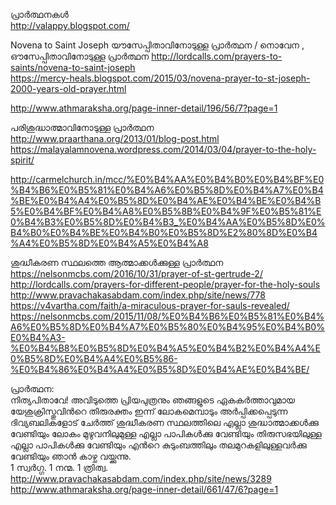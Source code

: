 


പ്രാർത്ഥനകൾ   
http://valappy.blogspot.com/  

Novena to Saint Joseph  യൗസേപ്പിതാവിനോടുള്ള  പ്രാർത്ഥന / നൊവേന , ഔസേപ്പിതാവിനോടുള്ള  പ്രാർത്ഥന
http://lordcalls.com/prayers-to-saints/novena-to-saint-joseph   
https://mercy-heals.blogspot.com/2015/03/novena-prayer-to-st-joseph-2000-years-old-prayer.html     

http://www.athmaraksha.org/page-inner-detail/196/56/7?page=1          
          
          

പരിശുദ്ധാത്മാവിനോടുള്ള പ്രാർത്ഥന    
http://www.praarthana.org/2013/01/blog-post.html    
https://malayalamnovena.wordpress.com/2014/03/04/prayer-to-the-holy-spirit/   
          
http://carmelchurch.in/mcc/%E0%B4%AA%E0%B4%B0%E0%B4%BF%E0%B4%B6%E0%B5%81%E0%B4%A6%E0%B5%8D%E0%B4%A7%E0%B4%BE%E0%B4%A4%E0%B5%8D%E0%B4%AE%E0%B4%BE%E0%B4%B5%E0%B4%BF%E0%B4%A8%E0%B5%8B%E0%B4%9F%E0%B5%81%E0%B4%B3%E0%B5%8D%E0%B4%B3_%E0%B4%AA%E0%B5%8D%E0%B4%B0%E0%B4%BE%E0%B4%B0%E0%B5%8D%E2%80%8D%E0%B4%A4%E0%B5%8D%E0%B4%A5%E0%B4%A8   
          

ശുദ്ധീകരണ സ്ഥലത്തെ  ആത്മാക്കൾക്കുള്ള  പ്രാർത്ഥന   
https://nelsonmcbs.com/2016/10/31/prayer-of-st-gertrude-2/    
http://lordcalls.com/prayers-for-different-people/prayer-for-the-holy-souls     
http://www.pravachakasabdam.com/index.php/site/news/778     
https://v4vartha.com/faith/a-miraculous-prayer-for-sauls-revealed/    
https://nelsonmcbs.com/2015/11/08/%E0%B4%B6%E0%B5%81%E0%B4%A6%E0%B5%8D%E0%B4%A7%E0%B5%80%E0%B4%95%E0%B4%B0%E0%B4%A3-%E0%B4%B8%E0%B5%8D%E0%B4%A5%E0%B4%B2%E0%B4%A4%E0%B5%8D%E0%B4%A4%E0%B5%86-%E0%B4%86%E0%B4%A4%E0%B5%8D%E0%B4%AE%E0%B4%BE/    
     
പ്രാര്‍ത്ഥന:  
നിത്യപിതാവേ! അവിടുത്തെ പ്രിയപുത്രനും ഞങ്ങളുടെ ഏകകര്‍ത്താവുമായ യേശുക്രിസ്തുവിന്‍റെ തിരുരക്തം ഇന്ന് ലോകമെമ്പാടും അര്‍പ്പിക്കപ്പെടുന്ന ദിവ്യബലികളോട് ചേര്‍ത്ത് ശുദ്ധീകരണ സ്ഥലത്തിലെ എല്ലാ ശുദ്ധാത്മാക്കള്‍ക്കു വേണ്ടിയും ലോകം മുഴുവനിലുമുള്ള എല്ലാ പാപികള്‍ക്കു വേണ്ടിയും തിരുസഭയിലുള്ള എല്ലാ പാപികള്‍ക്കു വേണ്ടിയും എന്‍റെ കുടുംബത്തിലും തലമുറകളിലുള്ളവര്‍ക്കു വേണ്ടിയും ഞാന്‍ കാഴ്ച വയ്ക്കുന്നു.     
1 സ്വര്‍ഗ്ഗ. 1 നന്മ. 1 ത്രിത്വ.   
http://www.pravachakasabdam.com/index.php/site/news/3289     
http://www.athmaraksha.org/page-inner-detail/661/47/6?page=1          
                    
             
             

